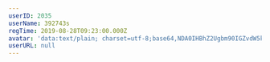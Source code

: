 ```yaml
---
userID: 2035
userName: 392743s
regTime: 2019-08-28T09:23:00.000Z
avatar: 'data:text/plain; charset=utf-8;base64,NDA0IHBhZ2Ugbm90IGZvdW5kCg=='
userURL: null
---
```



